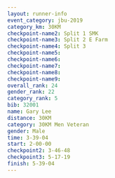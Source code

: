 ```yaml
---
layout: runner-info 
event_category: jbu-2019 
category_km: 30KM 
checkpoint-name2: Split 1 SMK 
checkpoint-name3: Split 2 E Farm 
checkpoint-name4: Split 3 
checkpoint-name5: 
checkpoint-name6: 
checkpoint-name7: 
checkpoint-name8: 
checkpoint-name9: 
overall_rank: 24
gender_rank: 22
category_rank: 5
bib: 32001
name: Gary Lee
distance: 30KM
category: 30KM Men Veteran
gender: Male
time: 3-39-04
start: 2-00-00
checkpoint2: 3-46-48
checkpoint3: 5-17-19
finish: 5-39-04
---
```

